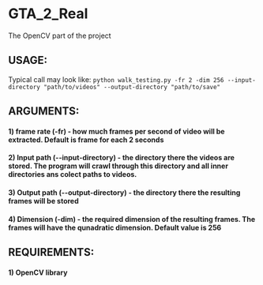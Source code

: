 # GTA_2_Real
The OpenCV part of the project
## USAGE:
Typical call may look like: ```python walk_testing.py -fr 2 -dim 256 --input-directory "path/to/videos" --output-directory "path/to/save"```
## ARGUMENTS:
#### 1) frame rate (-fr) - how much frames per second of video will be extracted. Default is frame for each 2 seconds
#### 2) Input path (--input-directory) - the directory there the videos are stored. The program will crawl through this directory and all inner directories ans colect paths to videos.
#### 3) Output path (--output-directory) - the directory there the resulting frames will be stored
#### 4) Dimension (-dim) - the required dimension of the resulting frames. The frames will have the qunadratic dimension. Default value is 256
## REQUIREMENTS:
#### 1) OpenCV library
